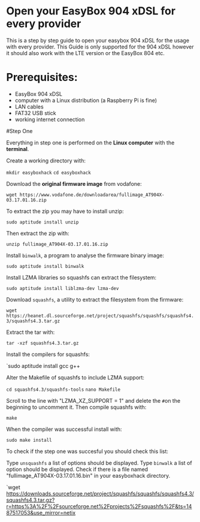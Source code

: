 # Open your EasyBox 904 xDSL for every provider
This is a step by step guide to open your easybox 904 xDSL for the usage with every provider. This Guide is only supported for the 904 xDSL however it should also work with the LTE version or the EasyBox 804 etc.

# Prerequisites:
- EasyBox 904 xDSL
- computer with a Linux distribution (a Raspberry Pi is fine)
- LAN cables
- FAT32 USB stick
- working internet connection

#Step One

Everything in step one is performed on the **Linux computer** with the **terminal**.

Create a working directory with:

`mkdir easyboxhack`
`cd easyboxhack`

Download the **original firmware image** from vodafone:

`wget https://www.vodafone.de/downloadarea/fullimage_AT904X-03.17.01.16.zip`

To extract the zip you may have to install unzip:

`sudo aptitude install unzip`

Then extract the zip with:

`unzip fullimage_AT904X-03.17.01.16.zip`

Install `binwalk`, a program to analyse the firmware binary image:

`sudo aptitude install binwalk`

Install LZMA libraries so squashfs can extract the filesystem:

`sudo aptitude install liblzma-dev lzma-dev`

Download `squashfs`, a utility to extract the filesystem from the firmware:

`wget https://heanet.dl.sourceforge.net/project/squashfs/squashfs/squashfs4.3/squashfs4.3.tar.gz`

Extract the tar with:

`tar -xzf squashfs4.3.tar.gz`

Install the compilers for squashfs:

`sudo aptitude install gcc g++

Alter the Makefile of squashfs to include LZMA support:

`cd squashfs4.3/squashfs-tools`
`nano Makefile`

Scroll to the line with "LZMA_XZ_SUPPORT = 1" and delete the `#`on the beginning to uncomment it. Then compile squashfs with:

`make`

When the compiler was successful install with:

`sudo make install`

To check if the step one was succesful you should check this list:

Type `unsquashfs` a list of options should be displayed.
Type `binwalk` a list of option should be displayed.
Check if there is a file named "fullimage_AT904X-03.17.01.16.bin" in your easyboxhack directory.

`wget https://downloads.sourceforge.net/project/squashfs/squashfs/squashfs4.3/squashfs4.3.tar.gz?r=https%3A%2F%2Fsourceforge.net%2Fprojects%2Fsquashfs%2F&ts=1487517053&use_mirror=netix